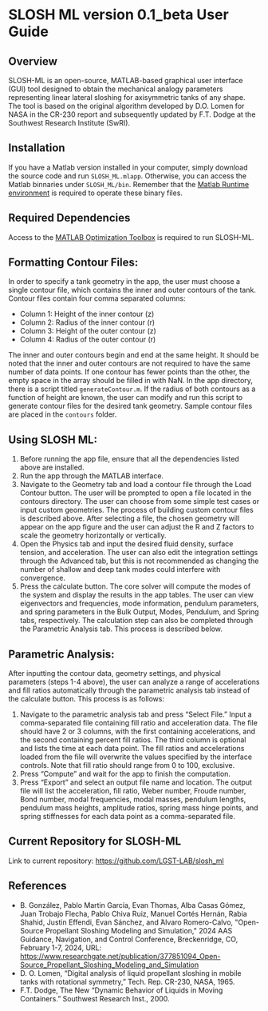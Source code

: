 # SLOSH ML version 0.1_beta User Guide

## Overview
SLOSH-ML is an open-source, MATLAB-based graphical user interface (GUI) tool designed to obtain the mechanical analogy parameters representing linear lateral sloshing for axisymmetric tanks of any shape. The tool is based on the original algorithm developed by D.O. Lomen for NASA in the CR-230 report and subsequently updated by F.T. Dodge at the Southwest Research Institute (SwRI).

## Installation
If you have a Matlab version installed in your computer, simply download the source code and run `SLOSH_ML.mlapp`. Otherwise, you can access the Matlab binnaries under `SLOSH_ML/bin`. Remember that the [Matlab Runtime environment](https://www.mathworks.com/products/compiler/matlab-runtime.html) is required to operate these binary files. 

## Required Dependencies
Access to the [MATLAB Optimization Toolbox](https://www.mathworks.com/products/optimization.html) is required to run SLOSH-ML.

## Formatting Contour Files:
In order to specify a tank geometry in the app, the user must choose a single contour file, which contains the inner and outer contours of the tank. Contour files contain four comma separated columns: 
- Column 1: Height of the inner contour (z)
- Column 2: Radius of the inner contour (r)
- Column 3: Height of the outer contour (z)
- Column 4: Radius of the outer contour (r)
  
The inner and outer contours begin and end at the same height. It should be noted that the inner and outer contours are not required to have the same number of data points. If one contour has fewer points than the other, the empty space in the array should be filled in with NaN. In the app directory, there is a script titled `generateContour.m`. If the radius of both contours as a function of height are known, the user can modify and run this script to generate contour files for the desired tank geometry. Sample contour files are placed in the `contours` folder.

## Using SLOSH ML:
1. Before running the app file, ensure that all the dependencies listed above are installed. 
2. Run the app through the MATLAB interface.
3. Navigate to the Geometry tab and load a contour file through the Load Contour button. The user will be prompted to open a file located in the contours directory. The user can choose from some simple test cases or input custom geometries. The process of building custom contour files is described above. After selecting a file, the chosen geometry will appear on the app figure and the user can adjust the R and Z factors to scale the geometry horizontally or vertically.
4. Open the Physics tab and input the desired fluid density, surface tension, and acceleration. The user can also edit the integration settings through the Advanced tab, but this is not recommended as changing the number of shallow and deep tank modes could interfere with convergence.
5. Press the calculate button. The core solver will compute the modes of the system and display the results in the app tables. The user can view eigenvectors and frequencies, mode information, pendulum parameters, and spring parameters in the Bulk Output, Modes, Pendulum, and Spring tabs, respectively. The calculation step can also be completed through the Parametric Analysis tab. This process is described below.

## Parametric Analysis:
After inputting the contour data, geometry settings, and physical parameters (steps 1-4 above), the user can analyze a range of accelerations and fill ratios automatically through the parametric analysis tab instead of the calculate button. This process is as follows:
1. Navigate to the parametric analysis tab and press “Select File.” Input a comma-separated file containing fill ratio and acceleration data. The file should have 2 or 3 columns, with the first containing accelerations, and the second containing percent fill ratios. The third column is optional and lists the time at each data point. The fill ratios and accelerations loaded from the file will overwrite the values specified by the interface controls. Note that fill ratio should range from 0 to 100, exclusive.
2. Press “Compute” and wait for the app to finish the computation.
3. Press “Export” and select an output file name and location. The output file will list the acceleration, fill ratio, Weber number, Froude number, Bond number, modal frequencies, modal masses, pendulum lengths, pendulum mass heights, amplitude ratios, spring mass hinge points, and spring stiffnesses for each data point as a comma-separated file.

## Current Repository for SLOSH-ML
Link to current repository: https://github.com/LGST-LAB/slosh_ml

## References
- B. González, Pablo Martin García, Evan Thomas, Alba Casas Gómez, Juan Trobajo Flecha, Pablo Chiva Ruiz, Manuel Cortés Hernán, Rabia Shahid, Justin Effendi, Evan Sánchez, and  ́Alvaro Romero-Calvo, "Open-Source Propellant Sloshing Modeling and Simulation," 2024 AAS Guidance, Navigation, and Control Conference, Breckenridge, CO, February 1-7, 2024, URL: https://www.researchgate.net/publication/377851094_Open-Source_Propellant_Sloshing_Modeling_and_Simulation
- D. O. Lomen, “Digital analysis of liquid propellant sloshing in mobile tanks with rotational symmetry,” Tech. Rep. CR-230, NASA, 1965.
- F.T. Dodge, The New “Dynamic Behavior of Liquids in Moving Containers.” Southwest Research Inst., 2000.
